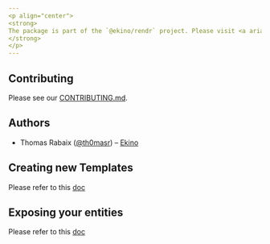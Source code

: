 ```yaml
---
<p align="center">
<strong>
The package is part of the `@ekino/rendr` project. Please visit <a aria-label="rendr learn" href="https://github.com/ekino/rendr">https://github.com/ekino/rendr</a> to get started with rendr.
</strong>
</p>
---
```


## Contributing

Please see our [CONTRIBUTING.md](https://github.com/ekino/rendr/CONTRIBUTING.md).

## Authors

- Thomas Rabaix ([@th0masr](https://twitter.com/th0masr)) – [Ekino](https://ekino.com)


## Creating new Templates
Please refer to this [doc](./doc/templates.md)

## Exposing your entities
Please refer to this [doc](./doc/serialisation.md)
